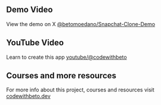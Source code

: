 ## Demo Video
View the demo on X [@betomoedano/Snapchat-Clone-Demo](https://x.com/betomoedano/status/1804967795722997799)

## YouTube Video
Learn to create this app [youtube/@codewithbeto](https://www.youtube.com/watch?v=Cw08RqFel6I)

## Courses and more resources
For more info about this project, courses and resources visit [codewithbeto.dev](https://codewithbeto.dev)
